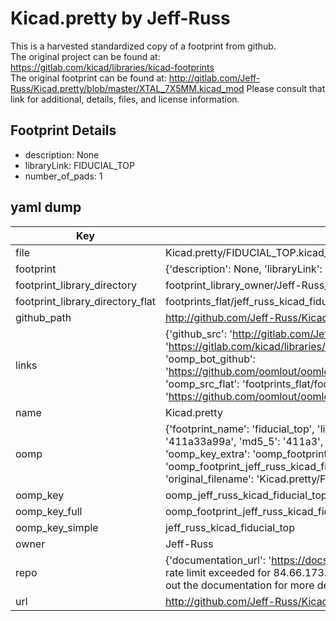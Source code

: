 # Kicad.pretty by Jeff-Russ  
This is a harvested standardized copy of a footprint from github.  
The original project can be found at:  
https://gitlab.com/kicad/libraries/kicad-footprints  
The original footprint can be found at:
http://gitlab.com/Jeff-Russ/Kicad.pretty/blob/master/XTAL_7X5MM.kicad_mod
Please consult that link for additional, details, files, and license information.  
## Footprint Details
* description: None  
* libraryLink: FIDUCIAL_TOP  
* number_of_pads: 1  
## yaml dump  
| Key | Value |  
| --- | --- |  
| file | Kicad.pretty/FIDUCIAL_TOP.kicad_mod |  
| footprint | {'description': None, 'libraryLink': 'FIDUCIAL_TOP', 'number_of_pads': 1} |  
| footprint_library_directory | footprint_library_owner/Jeff-Russ_Kicad.pretty |  
| footprint_library_directory_flat | footprints_flat/jeff_russ_kicad_fiducial_top/working |  
| github_path | http://github.com/Jeff-Russ/Kicad.pretty/blob/master/FIDUCIAL_TOP.kicad_mod |  
| links | {'github_src': 'http://gitlab.com/Jeff-Russ/Kicad.pretty/blob/master/XTAL_7X5MM.kicad_mod', 'github_src_repo': 'https://gitlab.com/kicad/libraries/kicad-footprints', 'oomp_bot': 'footprints/jeff_russ_kicad_fiducial_top/working', 'oomp_bot_github': 'https://github.com/oomlout/oomlout_oomp_footprint_bot/tree/main/footprints/jeff_russ_kicad_fiducial_top/working', 'oomp_src_flat': 'footprints_flat/footprints_flat/jeff_russ_kicad_fiducial_top/working', 'oomp_src_flat_github': 'https://github.com/oomlout/oomlout_oomp_footprint_src/tree/main/footprints_flat/jeff_russ_kicad_fiducial_top/working'} |  
| name | Kicad.pretty |  
| oomp | {'footprint_name': 'fiducial_top', 'library_name': 'kicad', 'md5': '411a33a99af9094f0c74534cd0037532', 'md5_10': '411a33a99a', 'md5_5': '411a3', 'md5_6': '411a33', 'oomp_key': 'oomp_jeff_russ_kicad_fiducial_top', 'oomp_key_extra': 'oomp_footprint_jeff_russ_kicad_fiducial_top', 'oomp_key_full': 'oomp_footprint_jeff_russ_kicad_fiducial_top_411a33', 'oomp_key_simple': 'jeff_russ_kicad_fiducial_top', 'original_filename': 'Kicad.pretty/FIDUCIAL_TOP.kicad_mod', 'owner_name': 'jeff_russ'} |  
| oomp_key | oomp_jeff_russ_kicad_fiducial_top |  
| oomp_key_full | oomp_footprint_jeff_russ_kicad_fiducial_top |  
| oomp_key_simple | jeff_russ_kicad_fiducial_top |  
| owner | Jeff-Russ |  
| repo | {'documentation_url': 'https://docs.github.com/rest/overview/resources-in-the-rest-api#rate-limiting', 'message': "API rate limit exceeded for 84.66.173.59. (But here's the good news: Authenticated requests get a higher rate limit. Check out the documentation for more details.)"} |  
| url | http://github.com/Jeff-Russ/Kicad.pretty |  


